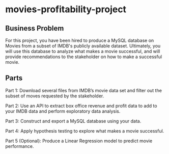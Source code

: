 # movies-profitability-project
 
## Business Problem

For this project, you have been hired to produce a MySQL database on Movies from a subset of IMDB's publicly available dataset. Ultimately, you will use this database to analyze what makes a movie successful, and will provide recommendations to the stakeholder on how to make a successful movie.

## Parts

Part 1: Download several files from IMDB’s movie data set and filter out the subset of moves requested by the stakeholder.

Part 2: Use an API to extract box office revenue and profit data to add to your IMDB data and perform exploratory data analysis.

Part 3: Construct and export a MySQL database using your data.

Part 4: Apply hypothesis testing to explore what makes a movie successful.

Part 5 (Optional): Produce a Linear Regression model to predict movie performance.